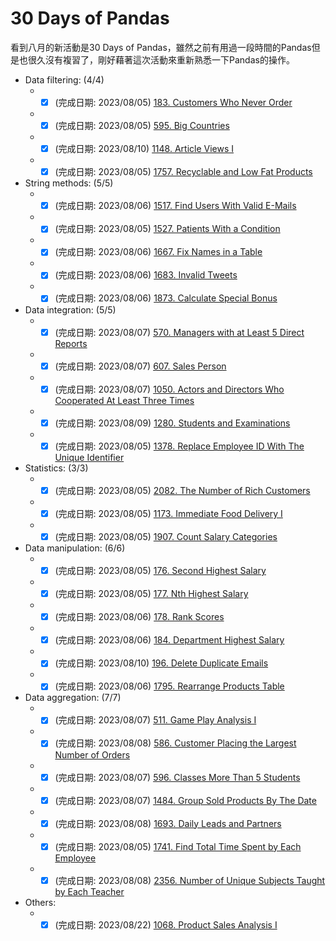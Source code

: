 # 30 Days of Pandas
看到八月的新活動是30 Days of Pandas，雖然之前有用過一段時間的Pandas但是也很久沒有複習了，剛好藉著這次活動來重新熟悉一下Pandas的操作。  
  
* Data filtering:  (4/4)  
  * -[x] (完成日期: 2023/08/05) <a href="183/Customers_Who_Never_Order.ipynb">183. Customers Who Never Order </a> 
  * -[x] (完成日期: 2023/08/05) <a href="595/Big_Countries.ipynb">595. Big Countries </a> 
  * -[x] (完成日期: 2023/08/10) <a href="1148/Article_Views_I.ipynb">1148. Article Views I </a> 
  * -[x] (完成日期: 2023/08/05) <a href="1757/Recyclable_and_Low_Fat_Products.ipynb">1757. Recyclable and Low Fat Products </a> 

* String methods: (5/5)  
  * -[x] (完成日期: 2023/08/06) <a href="1517/Find_Users_With_Valid_E-Mails.ipynb">1517. Find Users With Valid E-Mails </a> 
  * -[x] (完成日期: 2023/08/05) <a href="1527/Patients_With_a_Condition.ipynb">1527. Patients With a Condition </a> 
  * -[x] (完成日期: 2023/08/06) <a href="1667/Fix Names_in_a_Table.ipynb">1667. Fix Names in a Table </a> 
  * -[x] (完成日期: 2023/08/06) <a href="1683/Invalid_Tweets.ipynb">1683. Invalid Tweets </a> 
  * -[x] (完成日期: 2023/08/06) <a href="1873/Calculate_Special_Bonus.ipynb">1873. Calculate Special Bonus </a> 

* Data integration:  (5/5)
  * -[x] (完成日期: 2023/08/07) <a href="570/Managers_with_at_Least_5_Direct_Reports.ipynb">570. Managers with at Least 5 Direct Reports </a> 
  * -[x] (完成日期: 2023/08/07) <a href="607/Sales_Person.ipynb">607. Sales Person </a> 
  * -[x] (完成日期: 2023/08/07) <a href="607/Actors_and_Directors_Who_Cooperated_At_Least_Three_Times.ipynb">1050. Actors and Directors Who Cooperated At Least Three Times </a> 
  * -[x] (完成日期: 2023/08/09) <a href="1280/Students_and_Examinations.ipynb">1280. Students and Examinations </a> 
  * -[x] (完成日期: 2023/08/05) <a href="1378/Replace_Employee_ID_With_The_Unique_Identifier.ipynb">1378. Replace Employee ID With The Unique Identifier </a> 
  
* Statistics:  (3/3)
  * -[x] (完成日期: 2023/08/05) <a href="2082/The_Number_of_Rich_Customers.ipynb">2082. The Number of Rich Customers </a> 
  * -[x] (完成日期: 2023/08/05) <a href="1173/Immediate_Food_Delivery_I.ipynb">1173. Immediate Food Delivery I </a> 
  * -[x] (完成日期: 2023/08/05) <a href="1907/Count_Salary_Categories.ipynb">1907. Count Salary Categories </a> 

* Data manipulation:  (6/6)
  * -[x] (完成日期: 2023/08/05) <a href="176/Second_Highest_Salary.ipynb">176. Second Highest Salary </a> 
  * -[x] (完成日期: 2023/08/05) <a href="177/Nth_Highest_Salary.ipynb">177. Nth Highest Salary </a> 
  * -[x] (完成日期: 2023/08/06) <a href="178/Rank_Scores.ipynb">178. Rank Scores </a> 
  * -[x] (完成日期: 2023/08/06) <a href="184/Department_Highest_Salary.ipynb">184. Department Highest Salary </a> 
  * -[x] (完成日期: 2023/08/10) <a href="196/Delete_Duplicate_Emails.ipynb">196. Delete Duplicate Emails </a> 
  * -[x] (完成日期: 2023/08/06) <a href="1795/Rearrange_Products_Table.ipynb">1795. Rearrange Products Table </a> 

* Data aggregation:  (7/7)
  * -[x] (完成日期: 2023/08/07) <a href="511/Game_Play_Analysis_I.ipynb">511. Game Play Analysis I </a> 
  * -[x] (完成日期: 2023/08/08) <a href="586/Customer_Placing_the_Largest_Number_of_Orders.ipynb">586. Customer Placing the Largest Number of Orders </a> 
  * -[x] (完成日期: 2023/08/07) <a href="596/Classes_More_Than_5_Students.ipynb">596. Classes More Than 5 Students </a> 
  * -[x] (完成日期: 2023/08/07) <a href="1484/Group_Sold_Products_By_The_Date.ipynb">1484. Group Sold Products By The Date </a> 
  * -[x] (完成日期: 2023/08/08) <a href="1693/Daily_Leads_and_Partners.ipynb">1693. Daily Leads and Partners </a> 
  * -[x] (完成日期: 2023/08/05) <a href="1741/Find_Total_Time_Spent_by_Each_Employee.ipynb">1741. Find Total Time Spent by Each Employee </a> 
  * -[x] (完成日期: 2023/08/08) <a href="2356/Number_of_Unique_Subjects_Taught_by_Each_Teacher.ipynb">2356. Number of Unique Subjects Taught by Each Teacher </a> 

* Others:  
  * -[x] (完成日期: 2023/08/22) <a href="1068/Product_Sales_Analysis_I.ipynb">1068. Product Sales Analysis I </a> 
